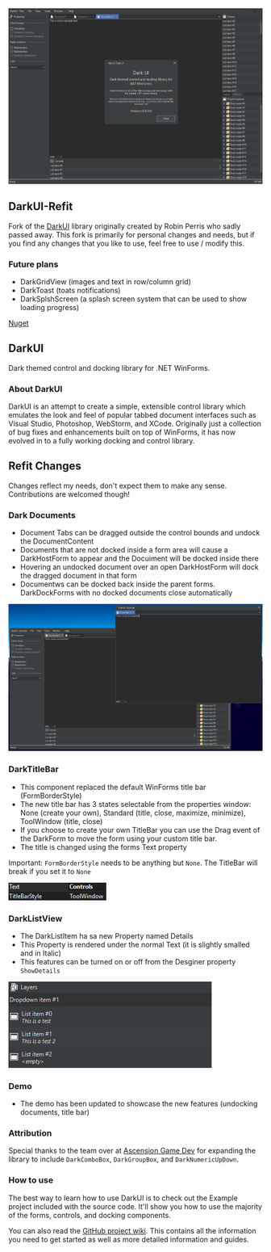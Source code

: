 <img src="https://github.com/CuvinStefanCristian/DarkUI-Refit/blob/master/Resources/MainFormScreenshot.png" />

## DarkUI-Refit
Fork of the [DarkUI](https://github.com/RobinPerris/DarkUI) library originally created by Robin Perris who sadly passed away.
This fork is primarily for personal changes and needs, but if you find any changes that you like to use, feel free to use / modify this.

### Future plans
- DarkGridView (images and text in row/column grid)
- DarkToast (toats notifications)
- DarkSplshScreen (a splash screen system that can be used to show loading progress)

[Nuget](https://www.nuget.org/packages/DarkUI.Refit)

## DarkUI
Dark themed control and docking library for .NET WinForms.

### About DarkUI
DarkUI is an attempt to create a simple, extensible control library which emulates the look and feel of popular tabbed document interfaces such as Visual Studio, Photoshop, WebStorm, and XCode. Originally just a collection of bug fixes and enhancements built on top of WinForms, it has now evolved in to a fully working docking and control library.

## Refit Changes
Changes reflect my needs, don't expect them to make any sense. Contributions are welcomed though!

### Dark Documents
- Document Tabs can be dragged outside the control bounds and undock the DocumentContent
- Documents that are not docked inside a form area will cause a DarkHostForm to appear and the Docuiment will be docked inside there
- Hovering an undocked document over an open DarkHostForm will dock the dragged document in that form
- Documentws can be docked back inside the parent forms. DarkDockForms with no docked documents close automatically

<img src="https://github.com/CuvinStefanCristian/DarkUI-Refit/blob/master/Resources/DocumentDocking.png" />

### DarkTitleBar
- This component replaced the default WinForms title bar (FormBorderStyle)
- The new title bar has 3 states selectable from the properties window: None (create your own), Standard (title, close, maximize, minimize), ToolWindow (title, close)
- If you choose to create your own TitleBar you can use the Drag event of the DarkForm to move the form using your custom title bar.
- The title is changed using the forms Text property

Important: `FormBorderStyle` needs to be anything but `None`. The TitleBar will break if you set it to `None`

<img src="https://github.com/CuvinStefanCristian/DarkUI-Refit/blob/master/Resources/DarkDefaultTitleBarProperty.png" />

### DarkListView
- The DarkListItem ha sa new Property named Details
- This Property is rendered under the normal Text (it is slightly smalled and in Italic)
- This features can be turned on or off from the Desginer property `ShowDetails`

<img src="https://github.com/CuvinStefanCristian/DarkUI-Refit/blob/master/Resources/DarkListView_Details.png" />

### Demo
- The demo has been updated to showcase the new features (undocking documents, title bar)

### Attribution

Special thanks to the team over at [Ascension Game Dev](https://www.ascensiongamedev.com/) for expanding the library to include `DarkComboBox`, `DarkGroupBox`, and `DarkNumericUpDown`.

### How to use
The best way to learn how to use DarkUI is to check out the Example project included with the source code. It'll show you how to use the majority of the forms, controls, and docking components.

You can also read the [GitHub project wiki](https://github.com/RobinPerris/DarkUI/wiki). This contains all the information you need to get started as well as more detailed information and guides.
